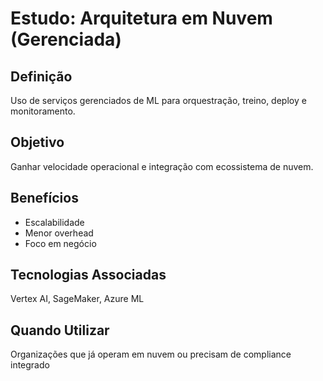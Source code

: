# Estudo: Arquitetura em Nuvem (Gerenciada)

## Definição
Uso de serviços gerenciados de ML para orquestração, treino, deploy e monitoramento.

## Objetivo
Ganhar velocidade operacional e integração com ecossistema de nuvem.

## Benefícios
- Escalabilidade
- Menor overhead
- Foco em negócio

## Tecnologias Associadas
Vertex AI, SageMaker, Azure ML

## Quando Utilizar
Organizações que já operam em nuvem ou precisam de compliance integrado
